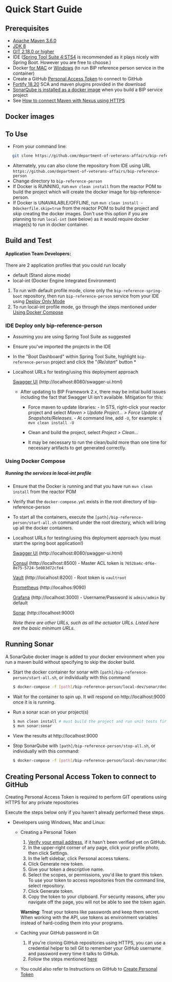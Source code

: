 # Quick Start Guide

## Prerequisites

* [Apache Maven 3.6.0](https://archive.apache.org/dist/maven/maven-3/3.6.0/binaries/)
* [JDK 8](installation-help-guide.md#install-jdk-8)
* [GIT 2.18.0 or higher](installation-help-guide.md#install-git)
* IDE ([Spring Tool Suite 4:STS4](https://spring.io/tools) is recommended as it plays nicely with Spring Boot. However you are free to choose.)
* Docker [for MAC](https://docs.docker.com/docker-for-mac/install/) or [Windows](https://docs.docker.com/docker-for-windows/install/) (to run BIP reference person service in the container)
* Create a GitHub [Personal Access Token](#creating-personal-access-token-to-connect-to-github) to connect to GitHub
* [Fortify 18.20](installation-help-guide.md#install-and-run-fortify) SCA and maven plugins provided in the download
* [SonarQube is installed as a docker image](#running-sonar) when you build a BIP service project
* See [How to connect Maven with Nexus using HTTPS](installation-help-guide.md#how-to-connect-maven-with-nexus-using-https)

## Docker images

## To Use

* From your command line:
```bash
   git clone https://github.com/department-of-veterans-affairs/bip-reference-person
```
* Alternately, you can also clone the repository from IDE using URL `https://github.com/department-of-veterans-affairs/bip-reference-person`
* Change directory to `bip-reference-person`
* If Docker is RUNNING, run `mvn clean install` from the reactor POM to build the project which will create the docker image for bip-reference-person.
* If Docker is UNAVAILABLE/OFFLINE, run `mvn clean install -Ddockerfile.skip=true` from the reactor POM to build the project and *skip* creating the docker images. Don't use this option if you are planning to run `local-int` (see below) as it would require docker image(s) to run in docker container.

## Build and Test

#### Application Team Developers: ###

There are 2 application profiles that you could run locally

* default (Stand alone mode)
* local-int (Docker Engine Integrated Environment)


1. To run with default profile mode, clone only the `bip-reference-spring-boot` repository, then run `bip-reference-person` service from your IDE using [Deploy Only Mode](#ide-deploy-only-bip-reference-person)
1. To run local-int profile mode, go through the steps mentioned under [Using Docker Compose](#using-docker-compose)

### IDE Deploy only bip-reference-person
* Assuming you are using Spring Tool Suite as suggested
* Ensure you've imported the projects in the IDE
* In the "Boot Dashboard" within Spring Tool Suite, highlight `bip-reference-person` project and click the "*(Re)start*" button *
* Localhost URLs for testing/using this deployment approach

  [Swagger UI](http://localhost:8080/swagger-ui.html) (http://localhost:8080/swagger-ui.html)

  - After updating to BIP Framework 2.x, there may be initial build issues including the fact that Swagger UI isn't available. Mitigation for this:

      - Force maven to update libraries:
			- In STS, right-click your reactor project and select _Maven > Update Project... > Force Update of Snapshots/Releases_.
			- At command line, add `-U`, for example: `$ mvn clean install -U`

      - Clean and build the project, select _Project > Clean..._
	- It may be necessary to run the clean/build more than one time for necessary artifacts to get generated correctly.

### Using Docker Compose

##### Running the services in local-int profile

* Ensure that the Docker is running and that you have run `mvn clean install` from the reactor POM
* Verify that the `docker-compose.yml` exists in the root directory of bip-reference-person
* To start all the containers, execute the `[path]/bip-reference-person/start-all.sh` command under the root directory, which will bring up all the docker containers.
* Localhost URLs for testing/using this deployment approach (you must start the spring boot application!)

  [Swagger UI](http://localhost:8080/swagger-ui.html) (http://localhost:8080/swagger-ui.html)

  [Consul](http://localhost:8500) (http://localhost:8500) - Master ACL token is `7652ba4c-0f6e-8e75-5724-5e083d72cfe4`

  [Vault](http://localhost:8200) (http://localhost:8200) - Root token is `vaultroot`

  [Prometheus](http://localhos:9090) (http://localhos:9090)

  [Grafana](http://localhost:3000) (http://localhost:3000) - Username/Password is `admin/admin` by default

	[Sonar](http://localhost:9000) (http://localhost:9000)

  *Note there are other URLs, such as all the actuator URLs.  Listed here are the basic minimum URLs.*

## Running Sonar

A SonarQube docker image is added to your docker environment when you run a maven build without specifying to skip the docker build.

* Start the docker container for sonar with `[path]/bip-reference-person/start-all.sh`, or individually with this command:
	```bash
	$ docker-compose -f [path]/bip-reference-person/local-dev/sonar/docker-compose.yml up --build -d
	```

* Wait for the container to spin up. It will respond on http://localhost:9000 once it is is running.

* Run a sonar scan on your project(s)
	```bash
	$ mvn clean install # must build the project and run unit tests first
	$ mvn sonar:sonar
	```

* View the results at http://localhost:9000

* Stop SonarQube with `[path]/bip-reference-person/stop-all.sh`, or individually with this command:
	```bash
	$ docker-compose -f [path]/bip-reference-person/local-dev/sonar/docker-compose.yml down --rmi all -v
	```

## Creating Personal Access Token to connect to GitHub

Creating Personal Access Token is required to perform GIT operations using HTTPS for any private repositories

Execute the steps below only if you haven't already performed these steps.

* Developers using Windows, Mac and Linux:

  * Creating a Personal Token
    1. [Verify your email address](https://help.github.com/articles/verifying-your-email-address/), if it hasn't been verified yet on GitHub.
    2. In the upper-right corner of any page, click your profile photo, then click Settings.
    3. In the left sidebar, click Personal access tokens.
    4. Click Generate new token.
    5. Give your token a descriptive name.
    6. Select the scopes, or permissions, you'd like to grant this token. To use your token to access repositories from the command line, select repository.
    7. Click Generate token.
    8. Copy the token to your clipboard. For security reasons, after you navigate off the page, you will not be able to see the token again.

    **Warning**: Treat your tokens like passwords and keep them secret. When working with the API, use tokens as environment variables instead of hard-coding them into your programs.

  * Caching your GitHub password in Git
    1. If you're cloning GitHub repositories using HTTPS, you can use a credential helper to tell Git to remember your GitHub username and password every time it talks to GitHub.
    2. Follow the steps mentioned [here](https://help.github.com/en/articles/caching-your-github-password-in-git)

  * You could also refer to Instructions on GitHub to [Create Personal Token](https://help.github.com/articles/creating-a-personal-access-token-for-the-command-line/)
